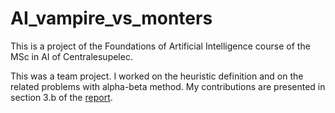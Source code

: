 # AI_vampire_vs_monters
This is a project of the Foundations of Artificial Intelligence course of the MSc in AI of Centralesupelec.

This was a team project. I worked on the heuristic definition and on the related problems with alpha-beta method. My contributions are presented in section 3.b of the [report](docs/AI-report.pdf).

